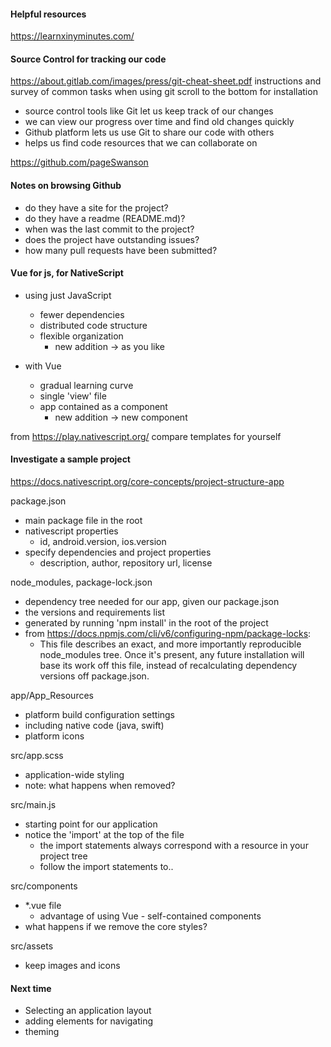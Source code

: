 #### Helpful resources
https://learnxinyminutes.com/

#### Source Control for tracking our code
https://about.gitlab.com/images/press/git-cheat-sheet.pdf
instructions and survey of common tasks when using git
scroll to the bottom for installation

- source control tools like Git let us keep track of our changes
- we can view our progress over time and find old changes quickly
- Github platform lets us use Git to share our code with others
- helps us find code resources that we can collaborate on

https://github.com/pageSwanson

#### Notes on browsing Github
- do they have a site for the project?
- do they have a readme (README.md)?
- when was the last commit to the project?
- does the project have outstanding issues?
- how many pull requests have been submitted?

#### Vue for js, for NativeScript
- using just JavaScript
	- fewer dependencies
	- distributed code structure
	- flexible organization
		- new addition -> as you like


-	with Vue
	- gradual learning curve
	- single 'view' file
	- app contained as a component
		- new addition -> new component

from https://play.nativescript.org/
compare templates for yourself

#### Investigate a sample project
https://docs.nativescript.org/core-concepts/project-structure-app

package.json
- main package file in the root
- nativescript properties
	- id, android.version, ios.version
- specify dependencies and project properties
	- description, author, repository url, license

node_modules, package-lock.json
- dependency tree needed for our app, given our package.json
- the versions and requirements list
- generated by running 'npm install' in the root of the project
- from https://docs.npmjs.com/cli/v6/configuring-npm/package-locks:
	- This file describes an exact, and more importantly reproducible node_modules tree. Once it's present, any future installation will base its work off this file, instead of recalculating dependency versions off package.json.

app/App_Resources
- platform build configuration settings
- including native code (java, swift)
- platform icons

src/app.scss
- application-wide styling
- note: what happens when removed?

src/main.js
- starting point for our application
- notice the 'import' at the top of the file
	- the import statements always correspond with a resource in your project tree
	- follow the import statements to..

src/components
- *.vue file
	- advantage of using Vue - self-contained components
- what happens if we remove the core styles?

src/assets
- keep images and icons

#### Next time
- Selecting an application layout
- adding elements for navigating
- theming
